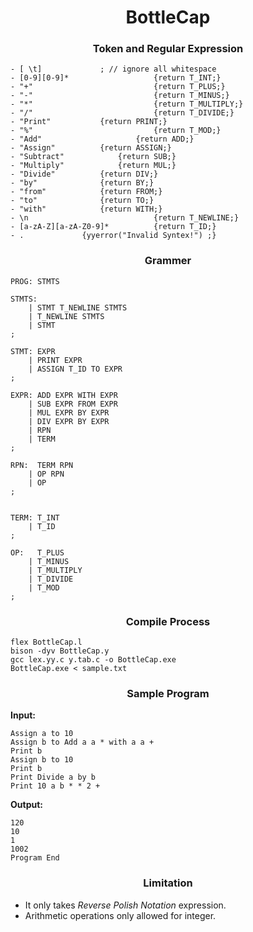 <h1 align = "center">BottleCap</h1>


<h3 align = "center">Token and Regular Expression</h3>

```
- [ \t]   			; // ignore all whitespace
- [0-9][0-9]*               	{return T_INT;}
- "+"                       	{return T_PLUS;}
- "-"                       	{return T_MINUS;}
- "*"                       	{return T_MULTIPLY;}
- "/"                       	{return T_DIVIDE;}
- "Print"			{return PRINT;}
- "%"                       	{return T_MOD;}
- "Add"	                 	{return ADD;}
- "Assign"			{return ASSIGN;}
- "Subtract"			{return SUB;}
- "Multiply"			{return MUL;}
- "Divide"			{return DIV;}
- "by"				{return BY;}
- "from"			{return FROM;}
- "to"				{return TO;}
- "with"			{return WITH;}
- \n                        	{return T_NEWLINE;}
- [a-zA-Z][a-zA-Z0-9]*      	{return T_ID;}
- .				{yyerror("Invalid Syntex!") ;}
```

<h3 align = "center">Grammer</h3>

~~~
PROG: STMTS	

STMTS:					   
	| STMT T_NEWLINE STMTS 
	| T_NEWLINE STMTS
	| STMT 					
;

STMT: EXPR
	| PRINT EXPR			 
	| ASSIGN T_ID TO EXPR 	 
;

EXPR: ADD EXPR WITH EXPR 	 
	| SUB EXPR FROM EXPR 	 
	| MUL EXPR BY EXPR 		 
	| DIV EXPR BY EXPR 		 	
	| RPN					 
	| TERM 					 
;

RPN:  TERM RPN				 
	| OP RPN				 
	| OP					 
;
 

TERM: T_INT					 
	| T_ID 					 
;

OP:   T_PLUS				 
    | T_MINUS				 
    | T_MULTIPLY			 
    | T_DIVIDE				 
    | T_MOD					 
;

~~~

<h3 align = "center">Compile Process</h3>

```
flex BottleCap.l
bison -dyv BottleCap.y
gcc lex.yy.c y.tab.c -o BottleCap.exe
BottleCap.exe < sample.txt
```

<h3 align = "center">Sample Program</h3>
<b>Input:</b>

```
Assign a to 10
Assign b to Add a a * with a a +
Print b
Assign b to 10
Print b
Print Divide a by b
Print 10 a b * * 2 +
```

<b>Output:</b>
```
120
10
1
1002
Program End
```

<h3 align = "center">Limitation </h3>

- It only takes <i>Reverse Polish Notation</i>  expression.
- Arithmetic operations only allowed for integer.

